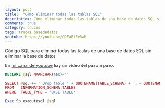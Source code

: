 ```yaml
---
layout: post
title:  "Cómo eliminar todas las tablas SQL"
description: Cómo eliminar todas las tablas de una base de datos SQL sin eliminar la base de datos
comments: true
category: trucos
tags: trucos basededatos
youtube: https://youtu.be/CDEaBtEeVwM
---
```

Código SQL para eliminar todas las tablas de una base de datos SQL sin eliminar la base de datos

En <a target="_blank" href="{{ page.youtube }}">mi canal de youtube</a> hay un video del paso a paso:

```PHP
DECLARE @sql NVARCHAR(max)=''

SELECT @sql += ' Drop table ' + QUOTENAME(TABLE_SCHEMA) + '.'+ QUOTENAME(TABLE_NAME) + '; '
FROM   INFORMATION_SCHEMA.TABLES
WHERE  TABLE_TYPE = 'BASE TABLE'

Exec Sp_executesql @sql
```
